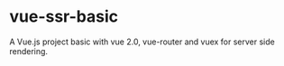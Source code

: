 # vue-ssr-basic
A Vue.js project basic with vue 2.0, vue-router and vuex for server side rendering.
